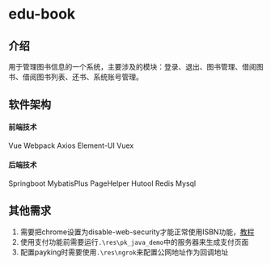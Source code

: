 # edu-book
## 介绍
用于管理图书信息的一个系统，主要涉及的模块：登录、退出、图书管理、借阅图书、借阅图书列表、还书、系统账号管理。

## 软件架构
#### 前端技术
Vue Webpack Axios Element-UI Vuex
#### 后端技术
Springboot MybatisPlus PageHelper Hutool Redis Mysql
## 其他需求
1. 需要把chrome设置为disable-web-security才能正常使用ISBN功能，[教程](https://blog.51cto.com/u_11990719/3107769
)
2. 使用支付功能前需要运行`.\res\pk_java_demo`中的服务器来生成支付页面
3. 配置payking时需要使用`.\res\ngrok`来配置公网地址作为回调地址

